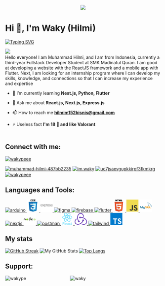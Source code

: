 <p align="center"><img src="https://github.com/Wakype/Wakype/assets/94674924/2bfcb05c-ef7f-45f7-a84e-3691f7fd0539"/></p>
<h1>Hi 👋, I'm Waky (Hilmi)</h1>

[![Typing SVG](https://readme-typing-svg.demolab.com?font=Anonymous+Pro&size=25&duration=3000&pause=200&color=7500F7&background=FFFFFF00&width=435&lines=kurukuru.netlify.app;github.com%2Fwakype)](https://kurukuru.netlify.app)

![](https://komarev.com/ghpvc/?username=wakype&color=7500F7)<br>
Hello everyone! I am Muhammad Hilmi, and I am from Indonesia, currently a third-year Fullstack Developer Student at SMK Madinatul Quran. I am good at developing a website with the ReactJS framework and a mobile app with Flutter. Next, I am looking for an internship program where I can develop my skills, knowledge, and connections so that I can increase my experience and expertise

- 🌱 I’m currently learning **Nest.js, Python, Flutter**

- 💬 Ask me about **React.js, Next.js, Express.js**

- 📫 How to reach me **hilmim152bisnis@gmail.com**

- ⚡ Useless fact **I'm 18 🫡 and like Valorant**
  <br>
  <br>

## Connect with me:
<p align="left"> <a href="https://twitter.com/wakypeee" target="blank"><img src="https://img.shields.io/twitter/follow/wakypeee?logo=twitter&style=for-the-badge" alt="wakypeee" /></a> </p>
<p align="left">
<a href="https://linkedin.com/in/muhammad-hilmi-487bb2235" target="blank"><img align="center" src="https://raw.githubusercontent.com/rahuldkjain/github-profile-readme-generator/master/src/images/icons/Social/linked-in-alt.svg" alt="muhammad-hilmi-487bb2235" height="30" width="40" /></a>
<a href="https://instagram.com/im.waky" target="blank"><img align="center" src="https://raw.githubusercontent.com/rahuldkjain/github-profile-readme-generator/master/src/images/icons/Social/instagram.svg" alt="im.waky" height="30" width="40" /></a>
<a href="https://www.youtube.com/c/uc7jsaevgupkkirpf3fkmkrg" target="blank"><img align="center" src="https://raw.githubusercontent.com/rahuldkjain/github-profile-readme-generator/master/src/images/icons/Social/youtube.svg" alt="uc7jsaevgupkkirpf3fkmkrg" height="30" width="40" /></a>
  <a href="https://twitter.com/wakypeee" target="blank"><img align="center" src="https://raw.githubusercontent.com/rahuldkjain/github-profile-readme-generator/master/src/images/icons/Social/twitter.svg" alt="wakypeee" height="30" width="40" /></a>
</p>

## Languages and Tools:
<p align="left"> <a href="https://www.arduino.cc/" target="_blank" rel="noreferrer"> <img src="https://cdn.worldvectorlogo.com/logos/arduino-1.svg" alt="arduino" width="40" height="40"/> </a> <a href="https://www.w3schools.com/css/" target="_blank" rel="noreferrer"> <img src="https://raw.githubusercontent.com/devicons/devicon/master/icons/css3/css3-original-wordmark.svg" alt="css3" width="40" height="40"/> </a> <a href="https://expressjs.com" target="_blank" rel="noreferrer"> <img src="https://raw.githubusercontent.com/devicons/devicon/master/icons/express/express-original-wordmark.svg" alt="express" width="40" height="40"/> </a> <a href="https://www.figma.com/" target="_blank" rel="noreferrer"> <img src="https://www.vectorlogo.zone/logos/figma/figma-icon.svg" alt="figma" width="40" height="40"/> </a> <a href="https://firebase.google.com/" target="_blank" rel="noreferrer"> <img src="https://www.vectorlogo.zone/logos/firebase/firebase-icon.svg" alt="firebase" width="40" height="40"/> </a> <a href="https://flutter.dev" target="_blank" rel="noreferrer"> <img src="https://www.vectorlogo.zone/logos/flutterio/flutterio-icon.svg" alt="flutter" width="40" height="40"/> </a> <a href="https://www.w3.org/html/" target="_blank" rel="noreferrer"> <img src="https://raw.githubusercontent.com/devicons/devicon/master/icons/html5/html5-original-wordmark.svg" alt="html5" width="40" height="40"/> </a> <a href="https://developer.mozilla.org/en-US/docs/Web/JavaScript" target="_blank" rel="noreferrer"> <img src="https://raw.githubusercontent.com/devicons/devicon/master/icons/javascript/javascript-original.svg" alt="javascript" width="40" height="40"/> </a> <a href="https://www.mysql.com/" target="_blank" rel="noreferrer"> <img src="https://raw.githubusercontent.com/devicons/devicon/master/icons/mysql/mysql-original-wordmark.svg" alt="mysql" width="40" height="40"/> </a> <a href="https://nextjs.org/" target="_blank" rel="noreferrer"> <img src="https://cdn.worldvectorlogo.com/logos/nextjs-2.svg" alt="nextjs" width="40" height="40"/> </a> <a href="https://nodejs.org" target="_blank" rel="noreferrer"> <img src="https://raw.githubusercontent.com/devicons/devicon/master/icons/nodejs/nodejs-original-wordmark.svg" alt="nodejs" width="40" height="40"/> </a> <a href="https://postman.com" target="_blank" rel="noreferrer"> <img src="https://www.vectorlogo.zone/logos/getpostman/getpostman-icon.svg" alt="postman" width="40" height="40"/> </a> <a href="https://reactjs.org/" target="_blank" rel="noreferrer"> <img src="https://raw.githubusercontent.com/devicons/devicon/master/icons/react/react-original-wordmark.svg" alt="react" width="40" height="40"/> </a> <a href="https://redux.js.org" target="_blank" rel="noreferrer"> <img src="https://raw.githubusercontent.com/devicons/devicon/master/icons/redux/redux-original.svg" alt="redux" width="40" height="40"/> </a> <a href="https://tailwindcss.com/" target="_blank" rel="noreferrer"> <img src="https://www.vectorlogo.zone/logos/tailwindcss/tailwindcss-icon.svg" alt="tailwind" width="40" height="40"/> </a> <a href="https://www.typescriptlang.org/" target="_blank" rel="noreferrer"> <img src="https://raw.githubusercontent.com/devicons/devicon/master/icons/typescript/typescript-original.svg" alt="typescript" width="40" height="40"/> </a> </p>

## My stats
[![GitHub Streak](https://github-readme-streak-stats.herokuapp.com/?user=wakype&theme=tokyonight)](https://git.io/streak-stats) 
![My GitHub Stats](https://github-readme-stats.vercel.app/api?username=wakype&show_icons=true&theme=tokyonight)
[![Top Langs](https://github-readme-stats.vercel.app/api/top-langs/?username=ferdyhape&layout=compact&theme=tokyonight)](https://github.com/anuraghazra/github-readme-stats)
<br>

## Support:
<p><a href="https://ko-fi.com/wakype"> <img align="left" src="https://cdn.ko-fi.com/cdn/kofi3.png?v=3" height="50" width="210" alt="wakype" /></a></p>
<p><a href="https://www.buymeacoffee.com/waky"> <img align="left" src="https://cdn.buymeacoffee.com/buttons/v2/default-yellow.png" height="50" width="210" alt="waky" /></a></p><br><br>
